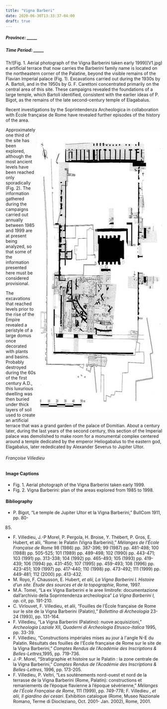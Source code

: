 ```yaml
---
title: "Vigna Barberi"
date: 2020-06-30T13:33:37-04:00
draft: true
---
```


##### **Province:** _____
##### **Time Period:** _____

<div style="float:right">
![Fig. 1. Aerial photograph of the Vigna Barberini taken early 1999](V1.jpg)</div>

The artificial terrace that now carries the Barberini family name is located on the northeastern corner of the Palatine, beyond the visible remains of the Flavian Imperial palace (Fig. 1). Excavations carried out during the 1930s by A. Bartoli, and in the 1950s by G. F. Carettoni concentrated primarily on the central area of this site. These campaigns revealed the foundations of a large temple, which Bartoli identified, consistent with the earlier ideas of P. Bigot, as the remains of the late second-century temple of Elagabalus.

Recent investigations by the Soprintendenza Archeologica in collaboration with École française de Rome have revealed further episodes of the history of the area.


<div style="float:right">

![Fig. 2. Vigna Barberini: plan of the areas explored from 1985 to 1998.](V2.jpg)</div>

Approximately one third of the site has been explored, although the most ancient levels have been reached only sporadically (Fig. 2). The information gathered during the campaigns carried out annually between 1985 and 1999 are at present being analyzed, so that some of the information presented here must be considered provisional.

The excavations that reached levels prior to the rise of the Empire revealed a peristyle of a large domus once decorated with plants and basins. Probably destroyed during the 60s of the first century A.D., this luxurious dwelling was then buried under thick layers of soil used to create an artificial terrace that was a grand garden of the palace of Domitian. About a century later, during the last years of the second century, this section of the Imperial palace was demolished to make room for a monumental complex centered around a temple dedicated by the emperor Heliogabalus to the eastern god, Elagabalus, later rededicated by Alexander Severus to Jupiter Ultor.  

###### *Françoise Villedieu*  

#### Image Captions
* Fig. 1. Aerial photograph of the Vigna Barberini taken early 1999.
* Fig. 2. Vigna Barberini: plan of the areas explored from 1985 to 1998.

#### Bibliography
* P. Bigot, “Le temple de Jupiter Ultor et la Vigna Barberini,” BullCom 1911, pp. 80-
85.
*  F. Villedieu, J.-P Morel, P. Pergola, H. Broise, Y. Thébert, P. Gros, E. Hubert, et alii, “Rome: le Palatin (Vigna Barberini),” *Mélanges de l’École Française de Rome* 98 (1986) pp. 387-396; 99 (1987) pp. 481-498; 100 (1988) pp. 505-525; 101 (1989) pp. 489-498; 102 (1990) pp. 443-471; 103 (1991) pp. 313-338; 104 (1992) pp. 465-493; 105 (1993) pp. 419-439; 106 (1994) pp. 431-450; 107 (1995) pp. 459-493; 108 (1996) pp. 423-451; 109 (1997) pp. 417-440; 110 (1998) pp. 473-492; 111 (1999) pp. 449-481; 112 (2000) pp. 413-432.
*  M. Royo, F. Chausson, E. Hubert, *et alii, La Vigna Barberini I. Histoire d’un site. Étude des sources et de la topographie*, Rome, 1997.
* M.A. Tomei, “La ex Vigna Barberini e le aree limitrofe: documentazione dall’archivio della Soprintendenza archeologica” *La Vigna Barberini I, op. cit*, pp. 191-210.
*  C. Virlouvet, F. Villedieu, et alii, “Fouilles de l’École française de Rome sur le site
de la Vigna Barberini (Palatin),” *Bollettino di Archeologia* 23-24 (1993), pp. 131-164.
*  F. Villedieu, “La Vigna Barberini (Palatino): nuove acquisizioni,” *Archeologia Laziale* XII, *Quaderni di Archeologia Etrusco-italica* 1995, pp. 33-39.
*  F. Villedieu, “Constructions impériales mises au jour à l'angle N-E du Palatin. Résultats des fouilles de l'École française de Rome sur le site de la Vigna Barberini,” *Comptes Rendus de l’Académie des Inscriptions & Belles-Lettres*,1995, pp. 719-736.
*  J.-P. Morel, “Stratigraphie et histoire sur le Palatin : la zone centrale de la Vigna Barberini,” *Comptes Rendus de l’Académie des Inscriptions & Belles-Lettres*, 1996, pp. 173-205.
*  F. Villedieu, P. Veltri, “Les soutènements nord-ouest et nord de la terrasse de la Vigna Barberini (Rome, Palatin): constructions et remaniements de l’époque flavienne à l’époque sévérienne,” *Mélanges de l’École Française de Rome*, 111 (1999), pp. 749-778; F. Villedieu , *et alii, Il giardino dei cesari*. Exhibition catalogue (Rome, Museo Nazionale Romano, Terme di Diocleziano, Oct. 2001- Jan. 2002), Rome, 2001.
